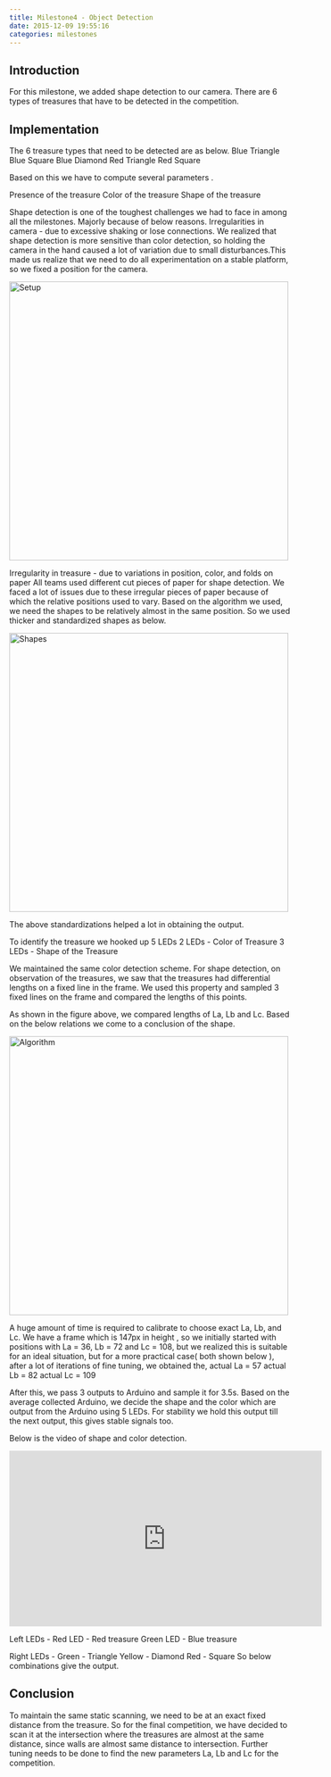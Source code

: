 ```yaml
---
title: Milestone4 - Object Detection
date: 2015-12-09 19:55:16
categories: milestones
---
```


## Introduction
For this milestone, we added shape detection to our camera. There are  6 types of treasures that have to be detected in the competition.


## Implementation 
The 6 treasure types that need to be detected are as below. 
Blue Triangle 
Blue Square 
Blue Diamond 
Red Triangle 
Red Square 

Based on this we have to compute several parameters . 

Presence of the  treasure 
Color of the treasure 
Shape of the treasure

Shape detection is one of the toughest challenges we had to face in among all the milestones. 
Majorly because of below reasons.
Irregularities in camera - due to excessive shaking or lose connections. 
	We realized that shape detection is more sensitive than color detection, so holding the camera in the hand caused  a lot of variation due to small disturbances.This made us realize that we need to do all experimentation on a stable platform, so we fixed a position for the camera. 

<img src="{{ site.baseurl }}/images/M4Media/setup.png" alt="Setup" width="500"/>
 
Irregularity in treasure - due to variations in position, color, and folds on paper
 All teams used different cut pieces of paper for shape detection. We faced a lot of issues due to these irregular pieces of paper because of which the relative positions used to vary. Based on the algorithm we used, we need the shapes to be relatively almost in the same position. So we used thicker and standardized shapes as below. 

<img src="{{ site.baseurl }}/images/M4Media/shapes.jpg" alt="Shapes" width="500"/>

The above standardizations helped a lot in obtaining the output. 

To identify the treasure we hooked up 5 LEDs 
2 LEDs - Color of Treasure 
3 LEDs - Shape of the Treasure

We maintained the same color detection scheme. 
For shape detection, on observation of the treasures, we saw that the treasures had differential lengths on a fixed line in the frame. We used this property and sampled 3 fixed lines on the frame and compared the lengths of this points. 


As shown in the figure above, we compared lengths of La, Lb and Lc. 
Based on the below relations we come to a conclusion of the shape. 

<img src="{{ site.baseurl }}/images/M4Media/algo.png" alt="Algorithm" width="500"/>

A huge amount of time is required to calibrate to choose exact La, Lb, and Lc. 
We have a frame which is 147px in height , so we initially started with positions with La = 36, Lb = 72 and Lc = 108, but we realized this is suitable for an ideal situation, but for a more practical case( both shown below ), after a lot of iterations of fine tuning, we obtained the,
 actual La = 57  actual Lb = 82  actual Lc = 109


After this, we pass 3 outputs to Arduino and sample it for 3.5s. Based on the average collected Arduino, we decide the shape and the color which are output from the Arduino using 5 LEDs.
For stability we hold this output till the next output, this gives stable signals too. 

Below is the video of shape and color detection.

<iframe width="560" height="315" src="https://www.youtube.com/embed/HeEwGeix-AQ" frameborder="0" allow="accelerometer; autoplay; encrypted-media; gyroscope; picture-in-picture" allowfullscreen></iframe>

Left LEDs - Red LED - Red treasure 
	        Green LED - Blue treasure 

Right LEDs - Green - Triangle 
	           Yellow - Diamond 
		Red - Square
So below combinations give the output. 



## Conclusion
To maintain the same static scanning, we need to be at an exact fixed distance from the treasure. So for the final competition, we have decided to scan it at the intersection where the treasures are almost at the same distance, since walls are almost same distance to intersection. 
Further tuning needs to be done to find the new parameters La, Lb and Lc for the competition. 




